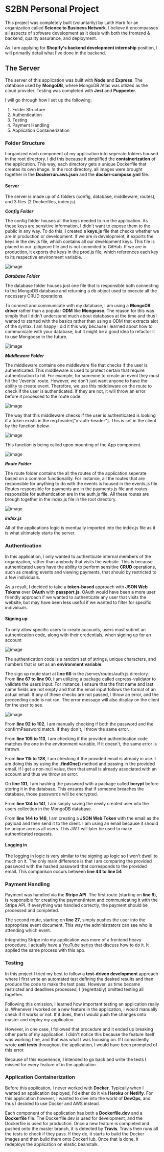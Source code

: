 # S2BN Personal Project 

This project was completely built (voluntarily) by Laith Harb for an organization called **Science to Business Network**. I believe it encompasses all aspects of software development as it deals with both the frontend & backend, quality assurance, and deployment.

As I am applying for **Shopify's backend development internship** position, I will primarily detail what I've done in the backend.
## The Server

The server of this application was built with **Node** and **Express**. The database used by **MongoDB**, where MongoDB Atlas was utlized as the cloud provider. Testing was completed with **Jest** and **Puppeeter**.

I will go through how I set up the following:

1. Folder Structure
2. Authentication 
3. Testing
4. Payment Handling 
5. Application Containerization

### Folder Structure 

I organized each component of my application into seperate folders housed in the root directory. I did this because it simplified the **containerization** of the application. This way, each directory gets a unique Dockerfile that creates its own image. In the root directory, all images were brought together in the **Dockerrun.aws.json** and the **docker-compose.yml** file. 

#### Server

The server is made up of 4 folders (config, database, middleware, routes), and 3 files (2 Dockerfiles, index.js). 

***Config Folder***

The config folder houses all the keys needed to run the application. As these keys are sensitive information, I didn't want to expose them to the public in any way. To do this, I created a **keys.js** file that checks whether we are in production or development. If we are in development, it exports the keys in the dev.js file, which contains all our development keys. This file is placed in our .gitignore file and is not commited to GitHub. If we are in production, it exports the keys in the prod.js file, which references each key to its respective environment variable.

![image](https://user-images.githubusercontent.com/35265876/95662452-10d3f380-0b05-11eb-9d97-fff8d3e3e796.png)

***Database Folder***

The database folder houses just one file that is responsible both connecting to the MongoDB database and returning a db object used to execute all the necessary CRUD operations.

To connect and communicate with my database, I am using a **MongoDB driver** rather than a popular **ODM** like **Mongoose**. The reason for this was simply that I didn't understand much about databases at the time and thus I wanted to started with the basics rather than using a ODM that extracts alot of the syntax. I am happy I did it this way because I learned about how to communicate with your database, but it might be a good idea to refactor it to use Mongoose in the future.

![image](https://user-images.githubusercontent.com/35265876/95662397-a622b800-0b04-11eb-8e7c-d3f3c04aa813.png)

***Middleware Folder***

The middleware contains one middleware file that checks if the user is authenticated. This middleware is used to protect certain that require authentication to hit. For example, for someone to create an event they must hit the '/events' route. However, we don't just want anyone to have the ability to create event. Therefore, we use this middleware on the route to check if the user is authenticated. If they are not, it will throw an error before it processed to the route code. 

![image](https://user-images.githubusercontent.com/35265876/95781539-0435d380-0c9c-11eb-85aa-294ec3bc16ce.png)

The way that this middleware checks if the user is authenticated is looking if a token exists in the req.header["x-auth-header"]. This is set in the client by the function below. 

![image](https://user-images.githubusercontent.com/35265876/95663414-17666900-0b0d-11eb-84d6-07bb28df1488.png)

This function is being called upon mounting of the App component.

![image](https://user-images.githubusercontent.com/35265876/95663562-2ac60400-0b0e-11eb-9dd5-38a061117655.png)

***Route Folder***

The route folder contains the all the routes of the application seperate based on a common functionality. For instance, all the routes that are responsible for anything to do with the events is housed in the events.js file. Routes responsible for payments are in the payments.js file and routes responsible for authentication are in the auth.js file. All these routes are brough together in the index.js file in the root directory.

![image](https://user-images.githubusercontent.com/35265876/91347415-4c626a80-e7b0-11ea-8802-89638d290d72.png)

***index.js***

All of the applications logic is eventually imported into the index.js file as it is what ultimately starts the server.

### Authentication 

In this application, I only wanted to authenticate internal members of the organization, rather than anybody that visits the website. This is because authenticated users have the ability to perform sensitive **CRUD** operations, such as creating events and viewing payments, that should by restricted to a few individuals.

As a result, I decided to take a **token-based** approach with **JSON Web Tokens** over **OAuth** with **passport.js**. OAuth would have been a more user friendly approach if we wanted to authenticate any user that visits the website, but may have been less useful if we wanted to filter for specific individuals. 

#### Signing up

To only allow specific users to create accounts, users must submit an authentication code, along with their credentials, when signing up for an account

![image](https://user-images.githubusercontent.com/35265876/91337824-fa1a4d00-e7a1-11ea-8224-dbbb8287f126.png)

The authentication code is a random set of strings, unique characters, and numbers that is set as an **environment variable**.

The sign up route start at **line 66** in the /server/routes/auth.js directory. From **line 67 to line 90**, I am utilizing a package called express-validator to validate the users input. For instance, I ensure that the first name and last name fields are not empty and that the email input follows the format of an actual email. If any of these checks are not passed, I throw an error, and the preceeding code is not ran. The error message will also display on the client for the user to see.

![image](https://user-images.githubusercontent.com/35265876/91487763-46d25680-e87c-11ea-9da1-59d9cdee580c.png)

From **line 92 to 102**, I am manually checking if both the password and the confirmPassword match. If they don't, I throw the same error.

From **line 105 to 113**, I am checking if the provided authentication code matches the one in the environment variable. If it doesn't, the same error is  thrown.

From **line 115 to 128**, I am checking if the provided email is already in use. I am doing this by using the **.findOne()** method and passing in the provided email. If I get a non-null value, then that email is already associated with an account and thus we throw an error.

On **line 131**, I am hashing the password with a package called **bcrypt** before storing it in the database. This ensures that if someone breaches the database, those passwords will be encrypted.

From **line 134 to 141**, I am simply saving the newly created user into the users collection in the MongoDB database.

From **line 144 to 148**, I am creating a **JSON Web Token** with the email as the payload and then send it to the client. I am using an email because it should be unique across all users. This JWT will later be used to make authenticated requests.

#### Logging in

The logging in logic is very similar to the signing up logic so I won't dwell to much on it. The only main difference is that I am comparing the provided password with the hashed password that corresponds to the provided email. This comparison occurs between **line 44 to line 54**

### Payment Handling

Payment was handled via the **Stripe API**. The first route (starting on **line 9**), is responsible for creating the paymentIntent and communicating it with the Stripe API. If everything was handled correctly, the payment should be processed and completed.

The second route, starting on **line 27**, simply pushes the user into the appropriate event document. This way the administrators can see who is attending which event.

Integrating Stripe into my application was more of a frontend heavy procedure. I actually have a [YouTube series](https://www.youtube.com/watch?v=WROxEd__fNs&t=244s) that discuss how to do it. It applied the same process with this app.

### Testing 

In this project I tried my best to follow a **test-driven development** approach where I first write an automated test defining the desired results and then produce the code to make the test pass. However, as time became restricted and deadlines processed, I (regrettably) omitted testing all together. 

Following this omission, I learned how important testing an application really is. Whenever I worked on a new feature in the application, I would manually check if it works or not. If it does, then I would push the changes onto master and deploy my application.

However, in one case, I followed that procedure and it ended up breaking other parts of my application. I didn't notice this because the feature itself was working fine, and that was what I was focusing on. If I consistently wrote **unit tests** throughout the application, I would have been prompted of this error. 

Because of this experience, I intended to go back and write the tests I missed for every feature of in the application.

### Application Containerization

Before this application, I never worked with **Docker**. Typically when I wanted an application deployed, I'd either do it via **Heroku** or **Netlify**. For this application however, I wanted to dive into the world of **DevOps**, and thus I decided to use Docker and AWS instead. 

Each component of the application has both a **Dockerfile.dev** and a **Dockerfile** file. The Dockerfile.dev is used for development, and the Dockerfile is used for production. Once a new feature is completed and pushed onto the master branch, it is detected by **Travis**. Travis then runs all the tests to check if they pass. If they do, it starts to build the Docker images and then build them onto DockerHub. Once that is done, it redeploys the application on elastic beanstalk.
